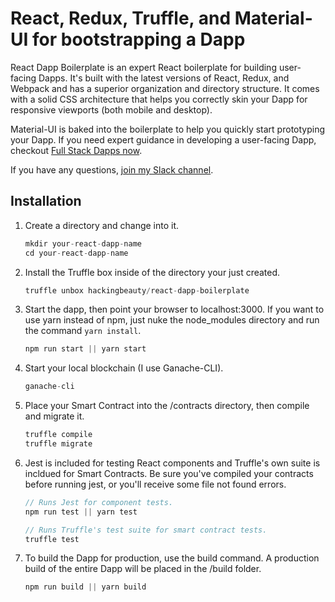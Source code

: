 # React, Redux, Truffle, and Material-UI for bootstrapping a Dapp

React Dapp Boilerplate is an expert React boilerplate for building user-facing Dapps.  It's built with the latest versions of React, Redux, and Webpack and has a superior organization and directory structure.  It comes with a solid CSS architecture that helps you correctly skin your Dapp for responsive viewports (both mobile and desktop).

Material-UI is baked into the boilerplate to help you quickly start prototyping your Dapp.  If you need expert guidance in developing a user-facing Dapp, checkout [Full Stack Dapps now](http://fullstackdapps.com).

If you have any questions, [join my Slack channel](https://publicslack.com/slacks/hackingbeauty/invites/new).

## Installation

1. Create a directory and change into it.
    ```javascript
    mkdir your-react-dapp-name
    cd your-react-dapp-name
    ```

2. Install the Truffle box inside of the directory your just created.
    ```javascript
    truffle unbox hackingbeauty/react-dapp-boilerplate
    ```

3. Start the dapp, then point your browser to localhost:3000.  If you want to use yarn instead of npm, just nuke the node_modules directory and run the command ```yarn install```.
    ```javascript
    npm run start || yarn start
    ```

4. Start your local blockchain (I use Ganache-CLI).
    ```javascript
    ganache-cli
    ```

5. Place your Smart Contract into the /contracts directory, then compile and migrate it.
    ```javascript
    truffle compile
    truffle migrate
    ```

6. Jest is included for testing React components and Truffle's own suite is incldued for Smart Contracts. Be sure you've compiled your contracts before running jest, or you'll receive some file not found errors.
    ```javascript
    // Runs Jest for component tests.
    npm run test || yarn test

    // Runs Truffle's test suite for smart contract tests.
    truffle test
    ```

7. To build the Dapp for production, use the build command. A production build of the entire Dapp will be placed in the /build folder.
    ```javascript
    npm run build || yarn build
    ```
